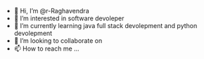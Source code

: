 - 👋 Hi, I’m @r-Raghavendra
- 👀 I’m interested in software devoleper
- 🌱 I’m currently learning java full stack devolepment and python devolepment
- 💞️ I’m looking to collaborate on 
- 📫 How to reach me ...

<!---
r-Raghavendra/r-Raghavendra is a ✨ special ✨ repository because its `README.md` (this file) appears on your GitHub profile.
You can click the Preview link to take a look at your changes.
--->
